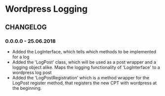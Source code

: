 # Wordpress Logging

## CHANGELOG

### 0.0.0.0 - 25.06.2018

- Added the LogInterface, which tells which methods to be implemented for a log
- Added the 'LogPost' class, which will be used as a post wrapper and a logging object alike.
Maps the logging functionality of 'LogInterface' to a wordpress log post
- Added the 'LogPostRegistration' which is a method wrapper for the LogPost register method, 
that registers the new CPT with wordpress at the beginning.
